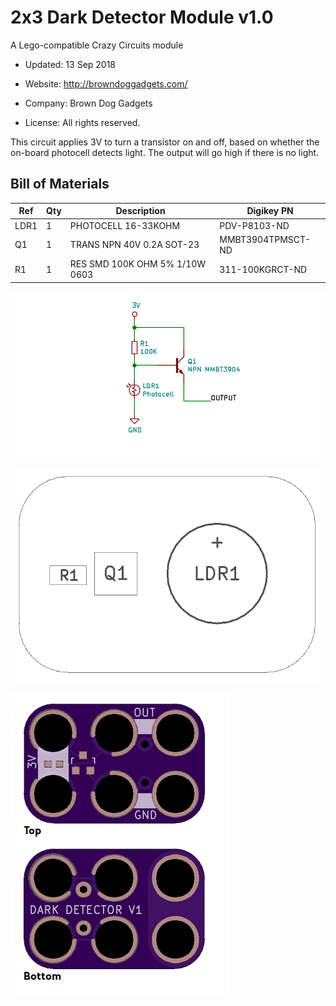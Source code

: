 <!--- start title --->
# 2x3 Dark Detector Module v1.0
A Lego-compatible Crazy Circuits module

- Updated: 13 Sep 2018

- Website: http://browndoggadgets.com/
- Company: Brown Dog Gadgets
- License: All rights reserved.
<!--- end title --->

This circuit applies 3V to turn a transistor on and off, based on whether the on-board photocell detects light. The output will go high if there is no light.

<!--- bom start --->
## Bill of Materials

|Ref|Qty|Description|Digikey PN|
|---|---|-----------|------|
|LDR1|1|PHOTOCELL 16-33KOHM|PDV-P8103-ND|
|Q1|1|TRANS NPN 40V 0.2A SOT-23|MMBT3904TPMSCT-ND|
|R1|1|RES SMD 100K OHM 5% 1/10W 0603|311-100KGRCT-ND|


<!--- bom end --->
![Schematic](schematic.png)

![Assembly Diagram](assembly.png)

![Gerber Preview](preview.png)

